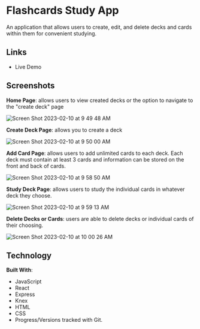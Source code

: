 # Flashcards Study App
An application that allows users to create, edit, and delete decks and cards within them for convenient studying.

## Links
+ Live Demo
 
 ## Screenshots
 **Home Page**: allows users to view created decks or the option to navigate to the "create deck" page
 
![Screen Shot 2023-02-10 at 9 49 48 AM](https://user-images.githubusercontent.com/111237794/218126066-abd991cc-5ab5-4867-9fe5-07659e491f28.png)

**Create Deck Page**: allows you to create a deck

![Screen Shot 2023-02-10 at 9 50 00 AM](https://user-images.githubusercontent.com/111237794/218129335-f0dd8009-cd55-48e3-a928-0ec40b041782.png)

**Add Card Page**: allows users to add unlimited cards to each deck. Each deck must contain at least 3 cards and information can be stored on the front and back of cards.

![Screen Shot 2023-02-10 at 9 58 50 AM](https://user-images.githubusercontent.com/111237794/218130057-656d788c-eee1-4cf0-8a07-df142bd79f7a.png)

**Study Deck Page**: allows users to study the individual cards in whatever deck they choose.

![Screen Shot 2023-02-10 at 9 59 13 AM](https://user-images.githubusercontent.com/111237794/218130211-24e8329d-4846-4120-a448-f62cad78300b.png)

**Delete Decks or Cards**: users are able to delete decks or individual cards of their choosing.

![Screen Shot 2023-02-10 at 10 00 26 AM](https://user-images.githubusercontent.com/111237794/218131106-3a93ea43-8678-4555-9358-2b29d992f740.png)

## Technology

**Built With**:
+  JavaScript
+ React
+ Express
+ Knex
+ HTML
+ CSS
+ Progress/Versions tracked with Git. 







